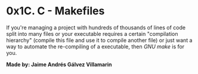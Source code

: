 # 0x1C. C - Makefiles

If you're managing a project with hundreds of thousands of lines of code split into many files or your executable requires a certain "compilation hierarchy" (compile this file and use it to compile another file) or just want a way to automate the re-compiling of a executable, then *GNU make* is for you.

**Made by: Jaime Andrés Gálvez Villamarin**
